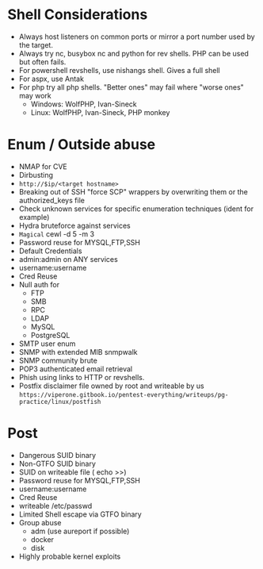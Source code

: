 # Shell Considerations
- Always host listeners on common ports or mirror a port number used by the target.
- Always try nc, busybox nc and python for rev shells. PHP can be used but often fails.
- For powershell revshells, use nishangs shell. Gives a full shell
- For aspx, use Antak
- For php try all php shells. "Better ones" may fail where "worse ones" may work
  - Windows: WolfPHP, Ivan-Sineck
  - Linux: WolfPHP, Ivan-Sineck, PHP monkey


# Enum / Outside abuse
- NMAP for CVE
- Dirbusting
- `http://$ip/<target hostname>`
- Breaking out of SSH "force SCP" wrappers by overwriting them or the authorized_keys file
- Check unknown services for specific enumeration techniques (ident for example)
- Hydra bruteforce against services
- `Magical` cewl -d 5 -m 3
- Password reuse for MYSQL,FTP,SSH
- Default Credentials
- admin:admin on ANY services
- username:username
- Cred Reuse
- Null auth for 
  - FTP
  - SMB
  - RPC
  - LDAP
  - MySQL
  - PostgreSQL
- SMTP user enum
- SNMP with extended MIB snmpwalk
- SNMP community brute
- POP3 authenticated email retrieval
- Phish using links to HTTP or revshells.
- Postfix disclaimer file owned by root and writeable by us `https://viperone.gitbook.io/pentest-everything/writeups/pg-practice/linux/postfish`
# Post
- Dangerous SUID binary
- Non-GTFO SUID binary
- SUID on writeable file ( echo >>)
- Password reuse for MYSQL,FTP,SSH
- username:username
- Cred Reuse
- writeable /etc/passwd
- Limited Shell escape via GTFO binary
- Group abuse
  - adm (use aureport if possible)
  - docker
  - disk
- Highly probable kernel exploits
